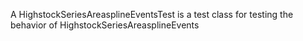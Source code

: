 A HighstockSeriesAreasplineEventsTest is a test class for testing the behavior of HighstockSeriesAreasplineEvents